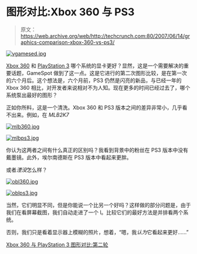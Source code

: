 # 图形对比:Xbox 360 与 PS3 

> 原文：<https://web.archive.org/web/http://techcrunch.com:80/2007/06/14/graphics-comparison-xbox-360-vs-ps3/>

[![vgamesed.jpg](img/bf05f9f3c24b386f795e2146bbcc472b.png)](https://web.archive.org/web/20160913031126/http://old.crunchgear.com/wp-content/uploads/vgamesed.jpg "vgamesed.jpg")

[Xbox 360](https://web.archive.org/web/20160913031126/http://crunchgear.com/category/xbox-360/) 和 [PlayStation 3](https://web.archive.org/web/20160913031126/http://crunchgear.com/category/playstation-3/) 哪个系统的显卡更好？显然，这是一个需要解决的重要话题，GameSpot 做到了这一点。这是它进行的第二次图形比较，是在第一次的六个月后。这个想法是，六个月前，PS3 仍然是闪亮的新品，与已经一年的 Xbox 360 相比，对开发者来说相对不为人知。现在更多的时间已经过去了，哪个系统泵出最好的图形？

正如你所料，这是一个清洗。Xbox 360 和 PS3 版本之间的差异非常小，几乎看不出来。例如，在 *MLB2K7*

[![mlb360.jpg](img/c613e554d3efdcad67f03ff2ffc58715.png)](https://web.archive.org/web/20160913031126/http://old.crunchgear.com/wp-content/uploads/mlb360.jpg "mlb360.jpg")

[![mlbps3.jpg](img/b3d7fc1785495fb3df58b6dc8eaa97d0.png)](https://web.archive.org/web/20160913031126/http://old.crunchgear.com/wp-content/uploads/mlbps3.jpg "mlbps3.jpg")

你认为这两者之间有什么真正的区别吗？我看到背景中的粉丝在 PS3 版本中没有戴墨镜。此外，埃尔南德斯在 PS3 版本中看起来更胖。

或者*湮没*怎么样？

[![obl360.jpg](img/78b0d73c38de4ab0bf9bc50aee97226a.png)](https://web.archive.org/web/20160913031126/http://old.crunchgear.com/wp-content/uploads/obl360.jpg "obl360.jpg")

[![oblps3.jpg](img/027f4957e427040dde233517e6faa5b5.png)](https://web.archive.org/web/20160913031126/http://old.crunchgear.com/wp-content/uploads/oblps3.jpg "oblps3.jpg")

当然，它们明显不同，但是你能说一个比另一个好吗？这样做的部分问题是，由于我们在看屏幕截图，我们自动走进了一个 l。比较它们的最好方法是并排看两个系统。

否则，我们只是看着显示器上模糊的照片，想着，“嗯，我*认为*它看起来更好……”

[Xbox 360 与 PlayStation 3 图形对比:第二轮](https://web.archive.org/web/20160913031126/http://www.gamespot.com/features/6171831/index.html)